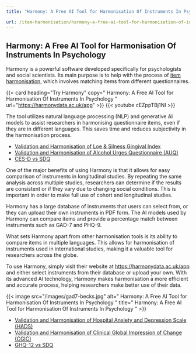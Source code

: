 ```yaml
---
title: "Harmony: A Free AI Tool for Harmonisation Of Instruments In Psychology"

url: /item-harmonisation/harmony-a-free-ai-tool-for-harmonisation-of-instruments-in-psychology
---
```


## Harmony: A Free AI Tool for Harmonisation Of Instruments In Psychology

Harmony is a powerful software developed specifically for psychologists and social scientists. Its main purpose is to help with the process of [item harmonisation](/item-harmonisation/), which involves matching items from different questionnaires.

{{< card heading="Try Harmony" copy=" Harmony: A Free AI Tool for Harmonisation Of Instruments In Psychology " url="https://harmonydata.ac.uk/app" >}}
{{< youtube cEZppTBj1NI >}}

The tool utilizes natural language processing (NLP) and generative AI models to assist researchers in harmonising questionnaire items, even if they are in different languages. This saves time and reduces subjectivity in the harmonisation process.

* [Validation and Harmonisation of Loe & Silness Gingival Index](/harmonisation-validation/loe-silness-gingival-index)
* [Validation and Harmonisation of Alcohol Urges Questionnaire (AUQ)](/harmonisation-validation/alcohol-urges-questionnaire-auq)
* [CES-D vs SDQ](/ces-d-vs-sdq)

One of the major benefits of using Harmony is that it allows for easy comparison of instruments in longitudinal studies. By repeating the same analysis across multiple studies, researchers can determine if the results are consistent or if they vary due to changing social conditions. This is important in order to make full use of cohort and longitudinal studies.

Harmony has a large database of instruments that users can select from, or they can upload their own instruments in PDF form. The AI models used by Harmony can compare items and provide a percentage match between instruments such as GAD-7 and PHQ-9.

What sets Harmony apart from other harmonisation tools is its ability to compare items in multiple languages. This allows for harmonisation of instruments used in international studies, making it a valuable tool for researchers across the globe.

To use Harmony, simply visit their website at https://harmonydata.ac.uk/app and either select instruments from their database or upload your own. With its advanced AI technology, Harmony makes harmonisation a more efficient and accurate process, helping researchers make better use of their data. 


{{< image src="/images/gad7-becks.jpg" alt=" Harmony: A Free AI Tool for Harmonisation Of Instruments In Psychology " title=" Harmony: A Free AI Tool for Harmonisation Of Instruments In Psychology " >}}









* [Validation and Harmonisation of Hospital Anxiety and Depression Scale (HADS)](/harmonisation-validation/hospital-anxiety-and-depression-scale-hads)
* [Validation and Harmonisation of Clinical Global Impression of Change (CGIC)](/harmonisation-validation/clinical-global-impression-of-change-cgic)
* [GHQ-12 vs SDQ](/ghq-12-vs-sdq)
